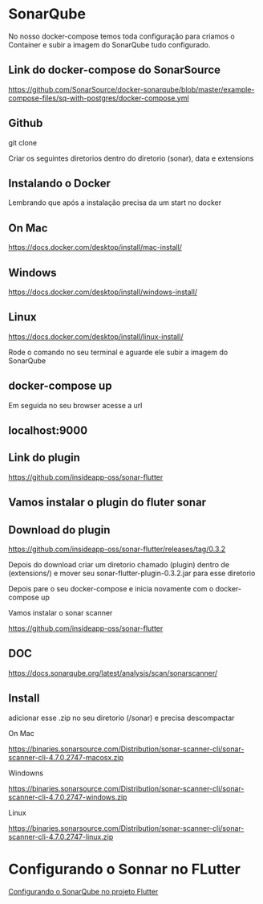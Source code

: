 # SonarQube
 
No nosso docker-compose temos toda configuração para criamos o Container e subir a imagem do SonarQube tudo configurado.

## Link do docker-compose do SonarSource

https://github.com/SonarSource/docker-sonarqube/blob/master/example-compose-files/sq-with-postgres/docker-compose.yml

## Github

git clone 

Criar os seguintes diretorios dentro do diretorio (sonar), data e extensions

## Instalando o Docker 

Lembrando que após a instalação precisa da um start no docker

## On Mac

https://docs.docker.com/desktop/install/mac-install/

## Windows

https://docs.docker.com/desktop/install/windows-install/

## Linux

https://docs.docker.com/desktop/install/linux-install/

Rode o comando no seu terminal e aguarde ele subir a imagem do SonarQube

## docker-compose up

Em seguida no seu browser acesse a url 

## localhost:9000

## Link do plugin

https://github.com/insideapp-oss/sonar-flutter

## Vamos instalar o plugin do fluter sonar

## Download do plugin

https://github.com/insideapp-oss/sonar-flutter/releases/tag/0.3.2

Depois do download criar um diretorio chamado (plugin) dentro de (extensions/) e mover seu sonar-flutter-plugin-0.3.2.jar para esse diretorio

Depois pare o seu docker-compose e inicia novamente com o docker-compose up

Vamos instalar o sonar scanner 

https://github.com/insideapp-oss/sonar-flutter


## DOC

https://docs.sonarqube.org/latest/analysis/scan/sonarscanner/

## Install

adicionar esse .zip no seu diretorio (/sonar) e precisa descompactar

On Mac

https://binaries.sonarsource.com/Distribution/sonar-scanner-cli/sonar-scanner-cli-4.7.0.2747-macosx.zip

Windowns

https://binaries.sonarsource.com/Distribution/sonar-scanner-cli/sonar-scanner-cli-4.7.0.2747-windows.zip

Linux

https://binaries.sonarsource.com/Distribution/sonar-scanner-cli/sonar-scanner-cli-4.7.0.2747-linux.zip

# Configurando o Sonnar no FLutter

<a href="FLUTTER.md">Configurando o SonarQube no projeto Flutter</a>